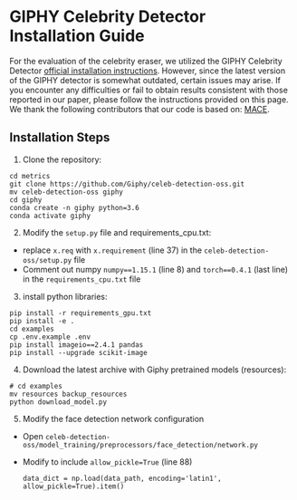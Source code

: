 # GIPHY Celebrity Detector Installation Guide

For the evaluation of the celebrity eraser, we utilized the GIPHY Celebrity Detector [official installation instructions](https://github.com/Giphy/celeb-detection-oss/tree/master/examples). However, since the latest version of the GIPHY detector is somewhat outdated, certain issues may arise. If you encounter any difficulties or fail to obtain results consistent with those reported in our paper, please follow the instructions provided on this page. 
We thank the following contributors that our code is based on: [MACE](https://github.com/Shilin-LU/MACE?tab=readme-ov-file).


## Installation Steps

1. Clone the repository:

```
cd metrics
git clone https://github.com/Giphy/celeb-detection-oss.git
mv celeb-detection-oss giphy
cd giphy
conda create -n giphy python=3.6
conda activate giphy
```

2. Modify the `setup.py` file and requirements_cpu.txt:
- replace `x.req` with `x.requirement` (line 37) in the `celeb-detection-oss/setup.py` file
- Comment out numpy `numpy==1.15.1` (line 8) and `torch==0.4.1` (last line) in the `requirements_cpu.txt` file


3. install python libraries:

```
pip install -r requirements_gpu.txt
pip install -e .
cd examples
cp .env.example .env
pip install imageio==2.4.1 pandas
pip install --upgrade scikit-image
```

4. Download the  latest archive with Giphy pretrained models (resources):

```
# cd examples
mv resources backup_resources
python download_model.py
```

5. Modify the face detection network configuration
 - Open `celeb-detection-oss/model_training/preprocessors/face_detection/network.py`
 - Modify to include `allow_pickle=True` (line 88)
 
   ```
   data_dict = np.load(data_path, encoding='latin1', allow_pickle=True).item()
   ```
